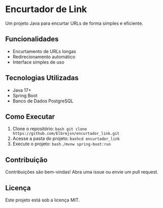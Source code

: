 # Encurtador de Link

Um projeto Java para encurtar URLs de forma simples e eficiente.

## Funcionalidades

- Encurtamento de URLs longas
- Redirecionamento automático
- Interface simples de uso

## Tecnologias Utilizadas

- Java 17+
- Spring Boot
- Banco de Dados PostgreSQL

## Como Executar

1. Clone o repositório:
    ```bash git clone https://github.com/Elbrejsn/encurtador_link.git```
2. Acesse a pasta do projeto:
    ```bashcd encurtador_link```
3. Execute o projeto:
    ```bash./mvnw spring-boot:run```

## Contribuição

Contribuições são bem-vindas! Abra uma issue ou envie um pull request.

## Licença

Este projeto está sob a licença MIT.